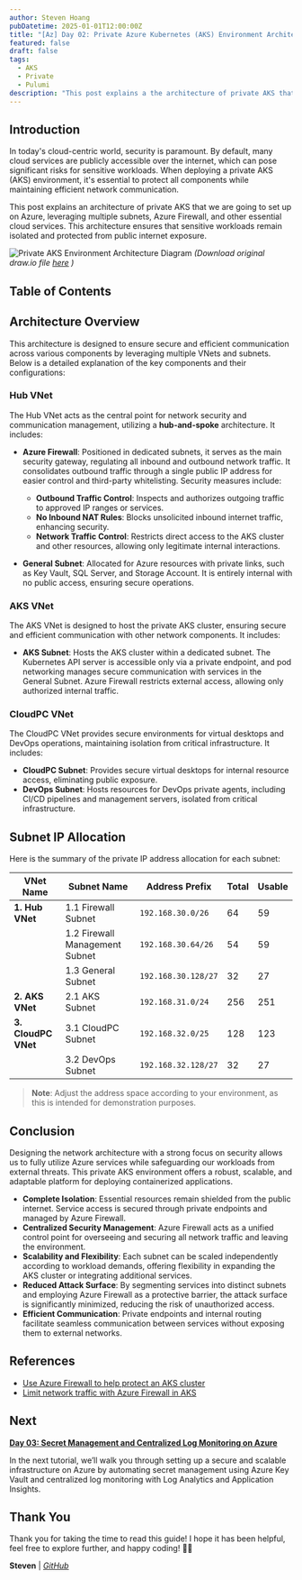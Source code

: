 ```yaml
---
author: Steven Hoang
pubDatetime: 2025-01-01T12:00:00Z
title: "[Az] Day 02: Private Azure Kubernetes (AKS) Environment Architecture."
featured: false
draft: false
tags:
  - AKS
  - Private
  - Pulumi
description: "This post explains a the architecture of private AKS that we are going to setup on Azure, leveraging multiple subnets, Azure Firewall, and other essential cloud services. This architecture ensures that sensitive workloads remain isolated and protected from public internet exposure."
---
```


## Introduction

In today's cloud-centric world, security is paramount. By default, many cloud services are publicly accessible over the internet, which can pose significant risks for sensitive workloads. When deploying a private AKS (AKS) environment, it's essential to protect all components while maintaining efficient network communication.

This post explains an architecture of private AKS that we are going to set up on Azure, leveraging multiple subnets, Azure Firewall, and other essential cloud services. This architecture ensures that sensitive workloads remain isolated and protected from public internet exposure.

![Private AKS Environment Architecture Diagram](/assets/az-02-pulumi-private-ask-env-architecture/private-aks.png)
_(Download original draw.io file <a href="/assets/az-02-pulumi-private-ask-env-architecture/private-aks.drawio" download>here</a> )_

## Table of Contents

## Architecture Overview

This architecture is designed to ensure secure and efficient communication across various components by leveraging multiple VNets and subnets. Below is a detailed explanation of the key components and their configurations:

### Hub VNet

The Hub VNet acts as the central point for network security and communication management, utilizing a **hub-and-spoke** architecture. It includes:

- **Azure Firewall**: Positioned in dedicated subnets, it serves as the main security gateway, regulating all inbound and outbound network traffic. It consolidates outbound traffic through a single public IP address for easier control and third-party whitelisting. Security measures include:

  - **Outbound Traffic Control**: Inspects and authorizes outgoing traffic to approved IP ranges or services.
  - **No Inbound NAT Rules**: Blocks unsolicited inbound internet traffic, enhancing security.
  - **Network Traffic Control**: Restricts direct access to the AKS cluster and other resources, allowing only legitimate internal interactions.

- **General Subnet**: Allocated for Azure resources with private links, such as Key Vault, SQL Server, and Storage Account. It is entirely internal with no public access, ensuring secure operations.

### AKS VNet

The AKS VNet is designed to host the private AKS cluster, ensuring secure and efficient communication with other network components. It includes:

- **AKS Subnet**: Hosts the AKS cluster within a dedicated subnet. The Kubernetes API server is accessible only via a private endpoint, and pod networking manages secure communication with services in the General Subnet. Azure Firewall restricts external access, allowing only authorized internal traffic.

### CloudPC VNet

The CloudPC VNet provides secure environments for virtual desktops and DevOps operations, maintaining isolation from critical infrastructure. It includes:

- **CloudPC Subnet**: Provides secure virtual desktops for internal resource access, eliminating public exposure.
- **DevOps Subnet**: Hosts resources for DevOps private agents, including CI/CD pipelines and management servers, isolated from critical infrastructure.

## Subnet IP Allocation

Here is the summary of the private IP address allocation for each subnet:

| VNet Name           | Subnet Name                    | Address Prefix      | Total | Usable |
| ------------------- | ------------------------------ | ------------------- | ----- | ------ |
| **1. Hub VNet**     | 1.1 Firewall Subnet            | `192.168.30.0/26`   | 64    | 59     |
|                     | 1.2 Firewall Management Subnet | `192.168.30.64/26`  | 54    | 59     |
|                     | 1.3 General Subnet             | `192.168.30.128/27` | 32    | 27     |
| **2. AKS VNet**     | 2.1 AKS Subnet                 | `192.168.31.0/24`   | 256   | 251    |
| **3. CloudPC VNet** | 3.1 CloudPC Subnet             | `192.168.32.0/25`   | 128   | 123    |
|                     | 3.2 DevOps Subnet              | `192.168.32.128/27` | 32    | 27     |

> **Note**: Adjust the address space according to your environment, as this is intended for demonstration purposes.

## Conclusion

Designing the network architecture with a strong focus on security allows us to fully utilize Azure services while safeguarding our workloads from external threats. This private AKS environment offers a robust, scalable, and adaptable platform for deploying containerized applications.

- **Complete Isolation**: Essential resources remain shielded from the public internet. Service access is secured through private endpoints and managed by Azure Firewall.
- **Centralized Security Management**: Azure Firewall acts as a unified control point for overseeing and securing all network traffic and leaving the environment.
- **Scalability and Flexibility**: Each subnet can be scaled independently according to workload demands, offering flexibility in expanding the AKS cluster or integrating additional services.
- **Reduced Attack Surface**: By segmenting services into distinct subnets and employing Azure Firewall as a protective barrier, the attack surface is significantly minimized, reducing the risk of unauthorized access.
- **Efficient Communication**: Private endpoints and internal routing facilitate seamless communication between services without exposing them to external networks.

## References

- [Use Azure Firewall to help protect an AKS cluster](https://learn.microsoft.com/en-us/azure/architecture/guide/aks/aks-firewall)
- [Limit network traffic with Azure Firewall in AKS](https://learn.microsoft.com/en-us/azure/aks/limit-egress-traffic?tabs=aks-with-system-assigned-identities)

## Next

**[Day 03: Secret Management and Centralized Log Monitoring on Azure](/posts/az-03-pulumi-private-ask-credential-log-management)**

In the next tutorial, we’ll walk you through setting up a secure and scalable infrastructure on Azure by automating secret management using Azure Key Vault and centralized log monitoring with Log Analytics and Application Insights.

## Thank You

Thank you for taking the time to read this guide! I hope it has been helpful, feel free to explore further, and happy coding! 🌟✨

**Steven** | _[GitHub](https://github.com/baoduy)_

